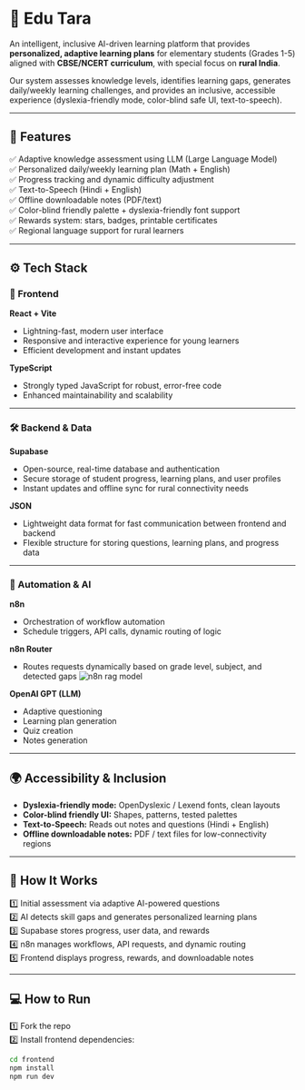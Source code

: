 # 🌟 **Edu Tara**

An intelligent, inclusive AI-driven learning platform that provides **personalized, adaptive learning plans** for elementary students (Grades 1-5) aligned with **CBSE/NCERT curriculum**, with special focus on **rural India**.

Our system assesses knowledge levels, identifies learning gaps, generates daily/weekly learning challenges, and provides an inclusive, accessible experience (dyslexia-friendly mode, color-blind safe UI, text-to-speech).

---

## 🚀 Features

✅ Adaptive knowledge assessment using LLM (Large Language Model)  
✅ Personalized daily/weekly learning plan (Math + English)  
✅ Progress tracking and dynamic difficulty adjustment  
✅ Text-to-Speech (Hindi + English)  
✅ Offline downloadable notes (PDF/text)  
✅ Color-blind friendly palette + dyslexia-friendly font support  
✅ Rewards system: stars, badges, printable certificates  
✅ Regional language support for rural learners  

---

## ⚙️ **Tech Stack**

### 🎨 Frontend
**React + Vite**
- Lightning-fast, modern user interface  
- Responsive and interactive experience for young learners  
- Efficient development and instant updates  

**TypeScript**
- Strongly typed JavaScript for robust, error-free code  
- Enhanced maintainability and scalability  

---

### 🛠 Backend & Data
**Supabase**
- Open-source, real-time database and authentication  
- Secure storage of student progress, learning plans, and user profiles  
- Instant updates and offline sync for rural connectivity needs  

**JSON**
- Lightweight data format for fast communication between frontend and backend  
- Flexible structure for storing questions, learning plans, and progress data  

---

### 🔄 Automation & AI
**n8n**
- Orchestration of workflow automation  
- Schedule triggers, API calls, dynamic routing of logic  

**n8n Router**
- Routes requests dynamically based on grade level, subject, and detected gaps
  ![n8n rag model](https://github.com/user-attachments/assets/6af2de65-bf7e-47ce-bec5-700085fba2fc)


**OpenAI GPT (LLM)**
- Adaptive questioning  
- Learning plan generation  
- Quiz creation  
- Notes generation  

---

## 🌍 Accessibility & Inclusion

- **Dyslexia-friendly mode:** OpenDyslexic / Lexend fonts, clean layouts  
- **Color-blind friendly UI:** Shapes, patterns, tested palettes  
- **Text-to-Speech:** Reads out notes and questions (Hindi + English)  
- **Offline downloadable notes:** PDF / text files for low-connectivity regions  

---

## 📝 How It Works

1️⃣ Initial assessment via adaptive AI-powered questions  
2️⃣ AI detects skill gaps and generates personalized learning plans  
3️⃣ Supabase stores progress, user data, and rewards  
4️⃣ n8n manages workflows, API requests, and dynamic routing  
5️⃣ Frontend displays progress, rewards, and downloadable notes  

---

## 💻 How to Run

1️⃣ Fork the repo  
2️⃣ Install frontend dependencies:
```bash
cd frontend
npm install
npm run dev
